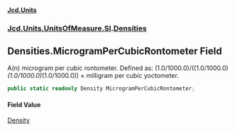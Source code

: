 #### [Jcd.Units](index.md 'index')
### [Jcd.Units.UnitsOfMeasure.SI](Jcd.Units.UnitsOfMeasure.SI.md 'Jcd.Units.UnitsOfMeasure.SI').[Densities](Densities.md 'Jcd.Units.UnitsOfMeasure.SI.Densities')

## Densities.MicrogramPerCubicRontometer Field

A(n) microgram per cubic rontometer. Defined as: (1.0/1000.0)/((1.0/1000.0)*(1.0/1000.0)*(1.0/1000.0)) × milligram per cubic yoctometer.

```csharp
public static readonly Density MicrogramPerCubicRontometer;
```

#### Field Value
[Density](Density.md 'Jcd.Units.UnitTypes.Density')